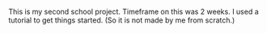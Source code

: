 This is my second school project. Timeframe on this was 2 weeks.
I used a tutorial to get things started. (So it is not made by me from scratch.)
